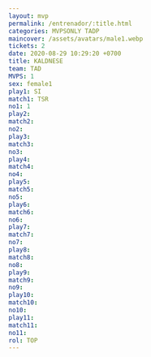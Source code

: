 ```yaml
---
layout: mvp
permalink: /entrenador/:title.html
categories: MVPSONLY TADP
maincover: /assets/avatars/male1.webp
tickets: 2
date: 2020-08-29 10:29:20 +0700
title: KALDNESE
team: TAD
MVPS: 1
sex: female1
play1: SI
match1: TSR
no1: 1
play2: 
match2: 
no2: 
play3: 
match3: 
no3: 
play4: 
match4: 
no4: 
play5: 
match5: 
no5: 
play6: 
match6: 
no6: 
play7: 
match7: 
no7: 
play8: 
match8: 
no8: 
play9: 
match9: 
no9: 
play10: 
match10: 
no10: 
play11: 
match11: 
no11: 
rol: TOP
---
```

